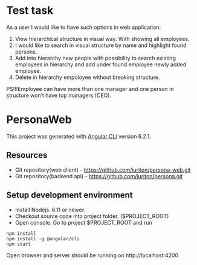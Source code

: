 # Test task

As a user I would like to have such options in web application:
1. View hierarchical structure in visual way. With showing all employees.
2. I would like to search in visual structure by name and highlight found persons.
3. Add into hierarchy new people with possibility to search existing employees in hierarchy and add under found employee newly added employee.
4. Delete in hierarchy empoloyee without breaking structure.

PS!!!Employee can have more than one manager and one person in structure won’t have top managers (CEO).


# PersonaWeb

This project was generated with [Angular CLI](https://github.com/angular/angular-cli) version 6.2.1.


## Resources
* Git repository(web client) - https://github.com/juriton/persona-web.git
* Git repository(backend api) - https://github.com/juriton/persona.git


## Setup development environment
* Install Nodejs. 6.11 or newer.
* Checkout source code into project folder. ($PROJECT_ROOT)
* Open console. Go to project  $PROJECT_ROOT and run 

```
npm install
npm install -g @angular/cli
npm start
```

Open browser and server should be running on http://localhost:4200
